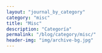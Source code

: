 ```yaml
---
layout: "journal_by_category"
category: "misc"
title: "Misc"
description: "Categoría"
permalink: "/blog/category/misc/"
header-img: "img/archive-bg.jpg"
---
```

